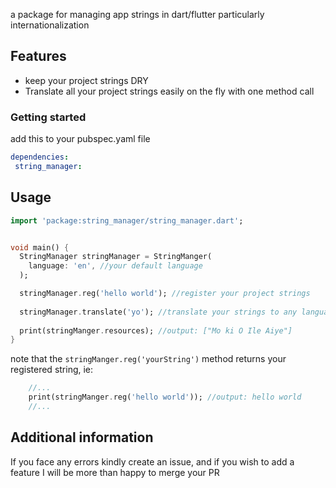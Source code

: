 <!-- 
This README describes the package. If you publish this package to pub.dev,
this README's contents appear on the landing page for your package.

For information about how to write a good package README, see the guide for
[writing package pages](https://dart.dev/guides/libraries/writing-package-pages). 

For general information about developing packages, see the Dart guide for
[creating packages](https://dart.dev/guides/libraries/create-library-packages)
and the Flutter guide for
[developing packages and plugins](https://flutter.dev/developing-packages). 
-->

a package for managing app strings in dart/flutter particularly internationalization

## Features

- keep your project strings DRY
- Translate all your project strings easily on the fly with one method call

### Getting started

add this to your pubspec.yaml file

 ```yaml
dependencies:
  string_manager:
```

## Usage

```dart
import 'package:string_manager/string_manager.dart';


void main() {
  StringManager stringManager = StringManger(
    language: 'en', //your default language
  );

  stringManager.reg('hello world'); //register your project strings
  
  stringManager.translate('yo'); //translate your strings to any language (Yoruba in this case) using google translate
  
  print(stringManger.resources); //output: ["Mo ki O Ile Aiye"]
}
```
note that the `stringManger.reg('yourString')` method returns your registered string, ie:
```dart
    //...
    print(stringManger.reg('hello world')); //output: hello world
    //...
```

## Additional information

If you face any errors kindly create an issue, and if you wish to add a feature I will be more than
happy to merge your PR